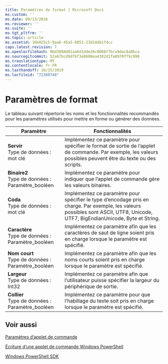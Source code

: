 ```yaml
---
title: Paramètres de format | Microsoft Docs
ms.custom: ''
ms.date: 09/13/2016
ms.reviewer: ''
ms.suite: ''
ms.tgt_pltfrm: ''
ms.topic: article
ms.assetid: 10e025c5-9aa6-45a5-b851-23d14db1f4cc
caps.latest.revision: 7
ms.openlocfilehash: 0bd3888d81aa6d1dde26c0066f7bca9dac8a8bca
ms.sourcegitcommit: 52a67bcd9d7bf3e8600ea4302d1fa8970ff9c998
ms.translationtype: MT
ms.contentlocale: fr-FR
ms.lasthandoff: 10/15/2019
ms.locfileid: "72369748"
---
```

# <a name="format-parameters"></a>Paramètres de format

Le tableau suivant répertorie les noms et les fonctionnalités recommandés pour les paramètres utilisés pour mettre en forme ou générer des données.

|Paramètre|Fonctionnalités|
|---|---|
|**Servir**<br>Type de données : mot clé|Implémentez ce paramètre pour spécifier le format de sortie de l’applet de commande. Par exemple, les valeurs possibles peuvent être du texte ou des scripts.|
|**Binaire2**<br>Type de données : Paramètre_booléen|Implémentez ce paramètre pour indiquer que l’applet de commande gère les valeurs binaires.|
|**Coda**<br>Type de données : mot clé|Implémentez ce paramètre pour spécifier le type d’encodage pris en charge. Par exemple, les valeurs possibles sont ASCII, UTF8, Unicode, UTF7, BigEndianUnicode, Byte et String.|
|**Caractère**<br>Type de données : Paramètre_booléen|Implémentez ce paramètre afin que les caractères de saut de ligne soient pris en charge lorsque le paramètre est spécifié.|
|**Nom court**<br>Type de données : Paramètre_booléen|Implémentez ce paramètre afin que les noms courts soient pris en charge lorsque le paramètre est spécifié.|
|**Largeur**<br>Type de données : Int32|Implémentez ce paramètre afin que l’utilisateur puisse spécifier la largeur du périphérique de sortie.|
|**Collier**<br>Type de données : Paramètre_booléen|Implémentez ce paramètre pour que l’habillage du texte soit pris en charge lorsque le paramètre est spécifié.|
## <a name="see-also"></a>Voir aussi

[Paramètres d’applet de commande](./cmdlet-parameters.md)

[Écriture d’une applet de commande Windows PowerShell](./writing-a-windows-powershell-cmdlet.md)

[Windows PowerShell SDK](../windows-powershell-reference.md)
